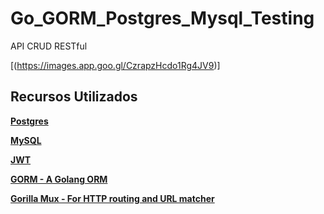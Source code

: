 # Go_GORM_Postgres_Mysql_Testing
API CRUD RESTful

[(https://images.app.goo.gl/CzrapzHcdo1Rg4JV9)]

## Recursos Utilizados
**[Postgres]()**

**[MySQL]()**

**[JWT]()**

**[GORM - A Golang ORM]()**

**[Gorilla Mux - For HTTP routing and URL matcher]()**

